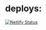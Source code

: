 # deploys: 
[![Netlify Status](https://api.netlify.com/api/v1/badges/b4a261fc-ecdd-497c-bb62-5466fed86e37/deploy-status)](https://app.netlify.com/sites/condescending-lovelace-f0c89f/deploys)
